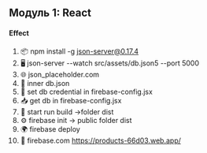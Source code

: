 ## Модуль 1: React

#### Effect

1. 📦 npm install -g json-server@0.17.4
2. 🖥 json-server --watch src/assets/db.json5 --port 5000
3. 🌐 json_placeholder.com
4. 📂 inner db.json
5. 🔑 set db credential in firebase-config.jsx
6. 📥 get db in firebase-config.jsx
7. 🚀 start run build ->folder dist
8. ⚙️ firebase init -> public folder dist
9. 🌍 firebase deploy
10. 🔗 firebase.com https://products-66d03.web.app/
